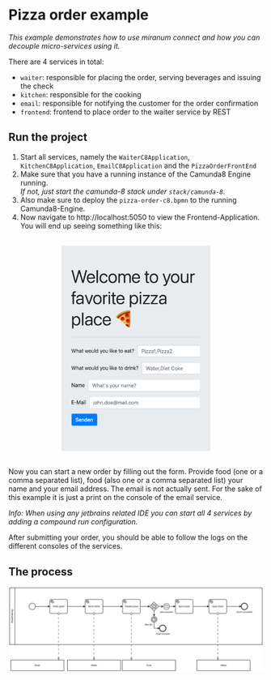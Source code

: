# Pizza order example

*This example demonstrates how to use miranum connect and how you can decouple micro-services using it.*

There are 4 services in total:

* `waiter`: responsible for placing the order, serving beverages and issuing the check
* `kitchen`: responsible for the cooking
* `email`: responsible for notifying the customer for the order confirmation
* `frontend`: frontend to place order to the waiter service by REST

## Run the project

1. Start all services, namely the `WaiterC8Application`, `KitchenC8Application`, `EmailC8Application` and the `PizzaOrderFrontEnd`
2. Make sure that you have a running instance of the Camunda8 Engine running. <br> *If not, just start the camunda-8 stack under `stack/camunda-8`.*
3. Also make sure to deploy the `pizza-order-c8.bpmn` to the running Camunda8-Engine.
4. Now navigate to http://localhost:5050 to view the Frontend-Application. You will end up seeing something like this:

<br>
<div align="center">
    <img src="./../../images/pizza-order-frontend.png" alt="pizza-order-frontend" width="300" align="center">
</div>
<br>

Now you can start a new order by filling out the form. Provide food (one or a comma separated list), food (also one or a comma separated list)
your name and your email address. The email is not actually sent. For the sake of this example it is just a print on the console of the email service.

*Info: When using any jetbrains related IDE you can start all 4 services by adding a compound run configuration.*

After submitting your order, you should be able to follow the logs on the different consoles of the services.

## The process

<img src="./../../images/pizza-order-bpmn.png" alt="pizza-order-bpmn">

